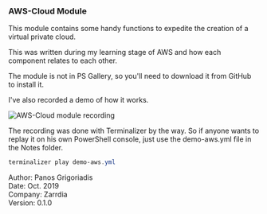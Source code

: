 ### AWS-Cloud Module

This module contains some handy functions to expedite the creation of a virtual private cloud.  

This was written during my learning stage of AWS and how each component relates to each other.  

The module is not in PS Gallery, so you'll need to download it from GitHub to install it.  

I've also recorded a demo of how it works.  

![AWS-Cloud module recording](https://raw.githubusercontent.com/PanosGreg/AWS-Cloud/master/Notes/Terminalizer/demo-aws.gif)

The recording was done with Terminalizer by the way.
So if anyone wants to replay it on his own PowerShell console, just use the demo-aws.yml file in the Notes folder.

```powershell
terminalizer play demo-aws.yml
```

Author:     Panos Grigoriadis  
Date:       Oct. 2019  
Company:    Zarrdia  
Version:    0.1.0  
